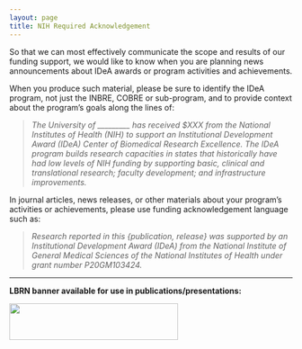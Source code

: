 ```yaml
---
layout: page
title: NIH Required Acknowledgement
---
```


So that we can most effectively communicate the scope and results of our funding support, we would like to know when you are planning news announcements about IDeA awards or program activities and achievements. 

When you produce such material, please be sure to identify the IDeA program, not just the INBRE, COBRE or sub-program, and to provide context about the program’s goals along the lines of:

> *The University of _________ has received $XXX from the National Institutes of Health (NIH) to support an Institutional Development Award (IDeA) Center of Biomedical Research Excellence. The IDeA program builds research capacities in states that historically have had low levels of NIH funding by supporting basic, clinical and translational research; faculty development; and infrastructure improvements.*

 In journal articles, news releases, or other materials about your program’s activities or achievements, please use funding acknowledgement language such as:

> *Research reported in this {publication, release} was supported by an Institutional Development Award (IDeA) from the National Institute of General Medical Sciences of the National Institutes of Health under grant number P20GM103424.*

---

**LBRN banner available for use in publications/presentations:**

<a href="/files/images/lbrn.jpg"><img src="/files/images/lbrn.jpg" width="300px" height="65px"></a>